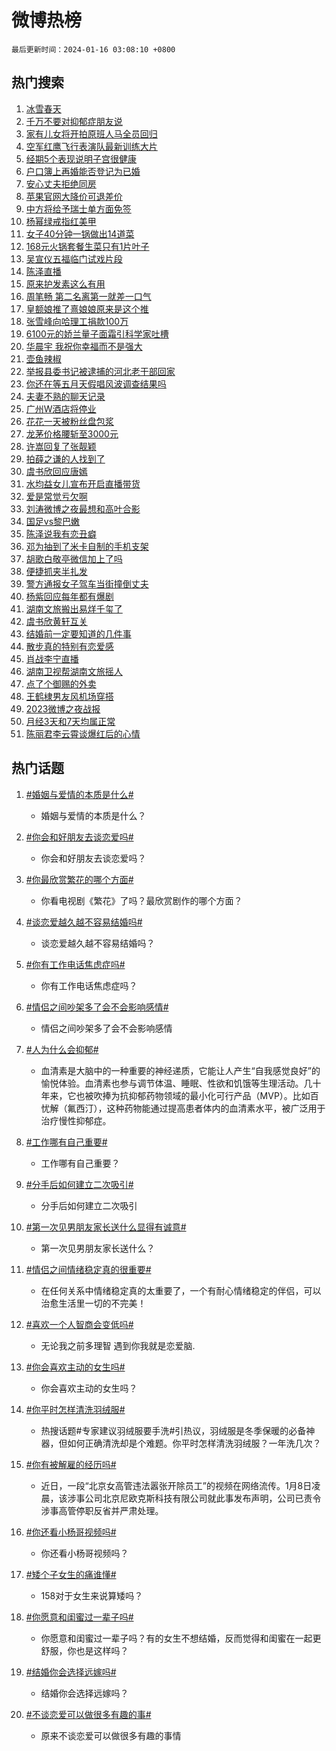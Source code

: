 # 微博热榜

`最后更新时间：2024-01-16 03:08:10 +0800`

## 热门搜索

1. [冰雪春天](https://m.weibo.cn/search?containerid=100103type%3D1%26t%3D10%26q%3D%23%E5%86%B0%E9%9B%AA%E6%98%A5%E5%A4%A9%23&stream_entry_id=51&isnewpage=1&extparam=seat%3D1%26stream_entry_id%3D51%26q%3D%2523%25E5%2586%25B0%25E9%259B%25AA%25E6%2598%25A5%25E5%25A4%25A9%2523%26filter_type%3Drealtimehot%26c_type%3D51%26cate%3D10103%26dgr%3D0%26pos%3D0%26display_time%3D1705345688%26pre_seqid%3D17053456888510411612)
1. [千万不要对抑郁症朋友说](https://m.weibo.cn/search?containerid=100103type%3D1%26t%3D10%26q%3D%E5%8D%83%E4%B8%87%E4%B8%8D%E8%A6%81%E5%AF%B9%E6%8A%91%E9%83%81%E7%97%87%E6%9C%8B%E5%8F%8B%E8%AF%B4&stream_entry_id=31&isnewpage=1&extparam=seat%3D1%26stream_entry_id%3D31%26filter_type%3Drealtimehot%26c_type%3D31%26cate%3D5001%26lcate%3D5001%26q%3D%25E5%258D%2583%25E4%25B8%2587%25E4%25B8%258D%25E8%25A6%2581%25E5%25AF%25B9%25E6%258A%2591%25E9%2583%2581%25E7%2597%2587%25E6%259C%258B%25E5%258F%258B%25E8%25AF%25B4%26dgr%3D0%26pos%3D0%26flag%3D2%26realpos%3D1%26band_rank%3D1%26display_time%3D1705345688%26pre_seqid%3D17053456888510411612)
1. [家有儿女将开拍原班人马全员回归](https://m.weibo.cn/search?containerid=100103type%3D1%26t%3D10%26q%3D%23%E5%AE%B6%E6%9C%89%E5%84%BF%E5%A5%B3%E5%B0%86%E5%BC%80%E6%8B%8D%E5%8E%9F%E7%8F%AD%E4%BA%BA%E9%A9%AC%E5%85%A8%E5%91%98%E5%9B%9E%E5%BD%92%23&stream_entry_id=31&isnewpage=1&extparam=seat%3D1%26stream_entry_id%3D31%26filter_type%3Drealtimehot%26c_type%3D31%26cate%3D5001%26lcate%3D5001%26q%3D%2523%25E5%25AE%25B6%25E6%259C%2589%25E5%2584%25BF%25E5%25A5%25B3%25E5%25B0%2586%25E5%25BC%2580%25E6%258B%258D%25E5%258E%259F%25E7%258F%25AD%25E4%25BA%25BA%25E9%25A9%25AC%25E5%2585%25A8%25E5%2591%2598%25E5%259B%259E%25E5%25BD%2592%2523%26dgr%3D0%26pos%3D1%26flag%3D2%26realpos%3D2%26band_rank%3D2%26display_time%3D1705345688%26pre_seqid%3D17053456888510411612)
1. [空军红鹰飞行表演队最新训练大片](https://m.weibo.cn/search?containerid=100103type%3D1%26t%3D10%26q%3D%23%E7%A9%BA%E5%86%9B%E7%BA%A2%E9%B9%B0%E9%A3%9E%E8%A1%8C%E8%A1%A8%E6%BC%94%E9%98%9F%E6%9C%80%E6%96%B0%E8%AE%AD%E7%BB%83%E5%A4%A7%E7%89%87%23&stream_entry_id=31&isnewpage=1&extparam=seat%3D1%26stream_entry_id%3D31%26filter_type%3Drealtimehot%26c_type%3D31%26cate%3D5001%26lcate%3D5001%26q%3D%2523%25E7%25A9%25BA%25E5%2586%259B%25E7%25BA%25A2%25E9%25B9%25B0%25E9%25A3%259E%25E8%25A1%258C%25E8%25A1%25A8%25E6%25BC%2594%25E9%2598%259F%25E6%259C%2580%25E6%2596%25B0%25E8%25AE%25AD%25E7%25BB%2583%25E5%25A4%25A7%25E7%2589%2587%2523%26dgr%3D0%26pos%3D2%26flag%3D0%26realpos%3D3%26band_rank%3D3%26display_time%3D1705345688%26pre_seqid%3D17053456888510411612)
1. [经期5个表现说明子宫很健康](https://m.weibo.cn/search?containerid=100103type%3D1%26t%3D10%26q%3D%23%E7%BB%8F%E6%9C%9F5%E4%B8%AA%E8%A1%A8%E7%8E%B0%E8%AF%B4%E6%98%8E%E5%AD%90%E5%AE%AB%E5%BE%88%E5%81%A5%E5%BA%B7%23&stream_entry_id=31&isnewpage=1&extparam=seat%3D1%26stream_entry_id%3D31%26filter_type%3Drealtimehot%26c_type%3D31%26cate%3D5001%26lcate%3D5001%26q%3D%2523%25E7%25BB%258F%25E6%259C%259F5%25E4%25B8%25AA%25E8%25A1%25A8%25E7%258E%25B0%25E8%25AF%25B4%25E6%2598%258E%25E5%25AD%2590%25E5%25AE%25AB%25E5%25BE%2588%25E5%2581%25A5%25E5%25BA%25B7%2523%26dgr%3D0%26pos%3D3%26flag%3D2%26realpos%3D4%26band_rank%3D4%26display_time%3D1705345688%26pre_seqid%3D17053456888510411612)
1. [户口簿上再婚能否登记为已婚](https://m.weibo.cn/search?containerid=100103type%3D1%26t%3D10%26q%3D%23%E6%88%B7%E5%8F%A3%E7%B0%BF%E4%B8%8A%E5%86%8D%E5%A9%9A%E8%83%BD%E5%90%A6%E7%99%BB%E8%AE%B0%E4%B8%BA%E5%B7%B2%E5%A9%9A%23&stream_entry_id=31&isnewpage=1&extparam=seat%3D1%26stream_entry_id%3D31%26filter_type%3Drealtimehot%26c_type%3D31%26cate%3D5001%26lcate%3D5001%26q%3D%2523%25E6%2588%25B7%25E5%258F%25A3%25E7%25B0%25BF%25E4%25B8%258A%25E5%2586%258D%25E5%25A9%259A%25E8%2583%25BD%25E5%2590%25A6%25E7%2599%25BB%25E8%25AE%25B0%25E4%25B8%25BA%25E5%25B7%25B2%25E5%25A9%259A%2523%26dgr%3D0%26pos%3D4%26flag%3D2%26realpos%3D5%26band_rank%3D5%26display_time%3D1705345688%26pre_seqid%3D17053456888510411612)
1. [安心丈夫拒绝同房](https://m.weibo.cn/search?containerid=100103type%3D1%26t%3D10%26q%3D%23%E5%AE%89%E5%BF%83%E4%B8%88%E5%A4%AB%E6%8B%92%E7%BB%9D%E5%90%8C%E6%88%BF%23&stream_entry_id=31&isnewpage=1&extparam=seat%3D1%26stream_entry_id%3D31%26filter_type%3Drealtimehot%26c_type%3D31%26cate%3D5001%26lcate%3D5001%26q%3D%2523%25E5%25AE%2589%25E5%25BF%2583%25E4%25B8%2588%25E5%25A4%25AB%25E6%258B%2592%25E7%25BB%259D%25E5%2590%258C%25E6%2588%25BF%2523%26dgr%3D0%26pos%3D5%26flag%3D2%26realpos%3D6%26band_rank%3D6%26display_time%3D1705345688%26pre_seqid%3D17053456888510411612)
1. [苹果官网大降价可退差价](https://m.weibo.cn/search?containerid=100103type%3D1%26t%3D10%26q%3D%23%E8%8B%B9%E6%9E%9C%E5%AE%98%E7%BD%91%E5%A4%A7%E9%99%8D%E4%BB%B7%E5%8F%AF%E9%80%80%E5%B7%AE%E4%BB%B7%23&stream_entry_id=31&isnewpage=1&extparam=seat%3D1%26stream_entry_id%3D31%26filter_type%3Drealtimehot%26c_type%3D31%26cate%3D5001%26lcate%3D5001%26q%3D%2523%25E8%258B%25B9%25E6%259E%259C%25E5%25AE%2598%25E7%25BD%2591%25E5%25A4%25A7%25E9%2599%258D%25E4%25BB%25B7%25E5%258F%25AF%25E9%2580%2580%25E5%25B7%25AE%25E4%25BB%25B7%2523%26dgr%3D0%26pos%3D6%26flag%3D2%26realpos%3D7%26band_rank%3D7%26display_time%3D1705345688%26pre_seqid%3D17053456888510411612)
1. [中方将给予瑞士单方面免签](https://m.weibo.cn/search?containerid=100103type%3D1%26t%3D10%26q%3D%23%E4%B8%AD%E6%96%B9%E5%B0%86%E7%BB%99%E4%BA%88%E7%91%9E%E5%A3%AB%E5%8D%95%E6%96%B9%E9%9D%A2%E5%85%8D%E7%AD%BE%23&stream_entry_id=31&isnewpage=1&extparam=seat%3D1%26stream_entry_id%3D31%26filter_type%3Drealtimehot%26c_type%3D31%26cate%3D5001%26lcate%3D5001%26q%3D%2523%25E4%25B8%25AD%25E6%2596%25B9%25E5%25B0%2586%25E7%25BB%2599%25E4%25BA%2588%25E7%2591%259E%25E5%25A3%25AB%25E5%258D%2595%25E6%2596%25B9%25E9%259D%25A2%25E5%2585%258D%25E7%25AD%25BE%2523%26dgr%3D0%26pos%3D7%26flag%3D0%26realpos%3D8%26band_rank%3D8%26display_time%3D1705345688%26pre_seqid%3D17053456888510411612)
1. [杨幂绿戒指红美甲](https://m.weibo.cn/search?containerid=100103type%3D1%26t%3D10%26q%3D%23%E6%9D%A8%E5%B9%82%E7%BB%BF%E6%88%92%E6%8C%87%E7%BA%A2%E7%BE%8E%E7%94%B2%23&stream_entry_id=31&isnewpage=1&extparam=seat%3D1%26stream_entry_id%3D31%26filter_type%3Drealtimehot%26c_type%3D31%26cate%3D5001%26lcate%3D5001%26q%3D%2523%25E6%259D%25A8%25E5%25B9%2582%25E7%25BB%25BF%25E6%2588%2592%25E6%258C%2587%25E7%25BA%25A2%25E7%25BE%258E%25E7%2594%25B2%2523%26dgr%3D0%26pos%3D8%26flag%3D2%26realpos%3D9%26band_rank%3D9%26display_time%3D1705345688%26pre_seqid%3D17053456888510411612)
1. [女子40分钟一锅做出14道菜](https://m.weibo.cn/search?containerid=100103type%3D1%26t%3D10%26q%3D%23%E5%A5%B3%E5%AD%9040%E5%88%86%E9%92%9F%E4%B8%80%E9%94%85%E5%81%9A%E5%87%BA14%E9%81%93%E8%8F%9C%23&stream_entry_id=31&isnewpage=1&extparam=seat%3D1%26stream_entry_id%3D31%26filter_type%3Drealtimehot%26c_type%3D31%26cate%3D5001%26lcate%3D5001%26q%3D%2523%25E5%25A5%25B3%25E5%25AD%259040%25E5%2588%2586%25E9%2592%259F%25E4%25B8%2580%25E9%2594%2585%25E5%2581%259A%25E5%2587%25BA14%25E9%2581%2593%25E8%258F%259C%2523%26dgr%3D0%26pos%3D9%26flag%3D0%26realpos%3D10%26band_rank%3D10%26display_time%3D1705345688%26pre_seqid%3D17053456888510411612)
1. [168元火锅套餐生菜只有1片叶子](https://m.weibo.cn/search?containerid=100103type%3D1%26t%3D10%26q%3D%23168%E5%85%83%E7%81%AB%E9%94%85%E5%A5%97%E9%A4%90%E7%94%9F%E8%8F%9C%E5%8F%AA%E6%9C%891%E7%89%87%E5%8F%B6%E5%AD%90%23&stream_entry_id=31&isnewpage=1&extparam=seat%3D1%26stream_entry_id%3D31%26filter_type%3Drealtimehot%26c_type%3D31%26cate%3D5001%26lcate%3D5001%26q%3D%2523168%25E5%2585%2583%25E7%2581%25AB%25E9%2594%2585%25E5%25A5%2597%25E9%25A4%2590%25E7%2594%259F%25E8%258F%259C%25E5%258F%25AA%25E6%259C%25891%25E7%2589%2587%25E5%258F%25B6%25E5%25AD%2590%2523%26dgr%3D0%26pos%3D10%26flag%3D2%26realpos%3D11%26band_rank%3D11%26display_time%3D1705345688%26pre_seqid%3D17053456888510411612)
1. [吴宣仪五福临门试戏片段](https://m.weibo.cn/search?containerid=100103type%3D1%26t%3D10%26q%3D%23%E5%90%B4%E5%AE%A3%E4%BB%AA%E4%BA%94%E7%A6%8F%E4%B8%B4%E9%97%A8%E8%AF%95%E6%88%8F%E7%89%87%E6%AE%B5%23&stream_entry_id=31&isnewpage=1&extparam=seat%3D1%26stream_entry_id%3D31%26filter_type%3Drealtimehot%26c_type%3D31%26cate%3D5001%26lcate%3D5001%26q%3D%2523%25E5%2590%25B4%25E5%25AE%25A3%25E4%25BB%25AA%25E4%25BA%2594%25E7%25A6%258F%25E4%25B8%25B4%25E9%2597%25A8%25E8%25AF%2595%25E6%2588%258F%25E7%2589%2587%25E6%25AE%25B5%2523%26dgr%3D0%26pos%3D11%26flag%3D1%26realpos%3D12%26band_rank%3D12%26display_time%3D1705345688%26pre_seqid%3D17053456888510411612)
1. [陈泽直播](https://m.weibo.cn/search?containerid=100103type%3D1%26t%3D10%26q%3D%E9%99%88%E6%B3%BD%E7%9B%B4%E6%92%AD&stream_entry_id=31&isnewpage=1&extparam=seat%3D1%26stream_entry_id%3D31%26filter_type%3Drealtimehot%26c_type%3D31%26cate%3D5001%26lcate%3D5001%26q%3D%25E9%2599%2588%25E6%25B3%25BD%25E7%259B%25B4%25E6%2592%25AD%26dgr%3D0%26pos%3D12%26flag%3D0%26realpos%3D13%26band_rank%3D13%26display_time%3D1705345688%26pre_seqid%3D17053456888510411612)
1. [原来护发素这么有用](https://m.weibo.cn/search?containerid=100103type%3D1%26t%3D10%26q%3D%E5%8E%9F%E6%9D%A5%E6%8A%A4%E5%8F%91%E7%B4%A0%E8%BF%99%E4%B9%88%E6%9C%89%E7%94%A8&stream_entry_id=31&isnewpage=1&extparam=seat%3D1%26stream_entry_id%3D31%26filter_type%3Drealtimehot%26c_type%3D31%26cate%3D5001%26lcate%3D5001%26q%3D%25E5%258E%259F%25E6%259D%25A5%25E6%258A%25A4%25E5%258F%2591%25E7%25B4%25A0%25E8%25BF%2599%25E4%25B9%2588%25E6%259C%2589%25E7%2594%25A8%26dgr%3D0%26pos%3D13%26flag%3D2%26realpos%3D14%26band_rank%3D14%26display_time%3D1705345688%26pre_seqid%3D17053456888510411612)
1. [周笔畅 第二名离第一就差一口气](https://m.weibo.cn/search?containerid=100103type%3D1%26t%3D10%26q%3D%E5%91%A8%E7%AC%94%E7%95%85+%E7%AC%AC%E4%BA%8C%E5%90%8D%E7%A6%BB%E7%AC%AC%E4%B8%80%E5%B0%B1%E5%B7%AE%E4%B8%80%E5%8F%A3%E6%B0%94&stream_entry_id=31&isnewpage=1&extparam=seat%3D1%26stream_entry_id%3D31%26filter_type%3Drealtimehot%26c_type%3D31%26cate%3D5001%26lcate%3D5001%26q%3D%25E5%2591%25A8%25E7%25AC%2594%25E7%2595%2585%2520%25E7%25AC%25AC%25E4%25BA%258C%25E5%2590%258D%25E7%25A6%25BB%25E7%25AC%25AC%25E4%25B8%2580%25E5%25B0%25B1%25E5%25B7%25AE%25E4%25B8%2580%25E5%258F%25A3%25E6%25B0%2594%26dgr%3D0%26pos%3D14%26flag%3D2%26realpos%3D15%26band_rank%3D15%26display_time%3D1705345688%26pre_seqid%3D17053456888510411612)
1. [皇额娘推了熹娘娘原来是这个推](https://m.weibo.cn/search?containerid=100103type%3D1%26t%3D10%26q%3D%E7%9A%87%E9%A2%9D%E5%A8%98%E6%8E%A8%E4%BA%86%E7%86%B9%E5%A8%98%E5%A8%98%E5%8E%9F%E6%9D%A5%E6%98%AF%E8%BF%99%E4%B8%AA%E6%8E%A8&stream_entry_id=31&isnewpage=1&extparam=seat%3D1%26stream_entry_id%3D31%26filter_type%3Drealtimehot%26c_type%3D31%26cate%3D5001%26lcate%3D5001%26q%3D%25E7%259A%2587%25E9%25A2%259D%25E5%25A8%2598%25E6%258E%25A8%25E4%25BA%2586%25E7%2586%25B9%25E5%25A8%2598%25E5%25A8%2598%25E5%258E%259F%25E6%259D%25A5%25E6%2598%25AF%25E8%25BF%2599%25E4%25B8%25AA%25E6%258E%25A8%26dgr%3D0%26pos%3D15%26flag%3D2%26realpos%3D16%26band_rank%3D16%26display_time%3D1705345688%26pre_seqid%3D17053456888510411612)
1. [张雪峰向哈理工捐款100万](https://m.weibo.cn/search?containerid=100103type%3D1%26t%3D10%26q%3D%23%E5%BC%A0%E9%9B%AA%E5%B3%B0%E5%90%91%E5%93%88%E7%90%86%E5%B7%A5%E6%8D%90%E6%AC%BE100%E4%B8%87%23&stream_entry_id=31&isnewpage=1&extparam=seat%3D1%26stream_entry_id%3D31%26filter_type%3Drealtimehot%26c_type%3D31%26cate%3D5001%26lcate%3D5001%26q%3D%2523%25E5%25BC%25A0%25E9%259B%25AA%25E5%25B3%25B0%25E5%2590%2591%25E5%2593%2588%25E7%2590%2586%25E5%25B7%25A5%25E6%258D%2590%25E6%25AC%25BE100%25E4%25B8%2587%2523%26dgr%3D0%26pos%3D16%26flag%3D32768%26realpos%3D17%26band_rank%3D17%26display_time%3D1705345688%26pre_seqid%3D17053456888510411612)
1. [6100元的娇兰量子面霜引科学家吐槽](https://m.weibo.cn/search?containerid=100103type%3D1%26t%3D10%26q%3D%236100%E5%85%83%E7%9A%84%E5%A8%87%E5%85%B0%E9%87%8F%E5%AD%90%E9%9D%A2%E9%9C%9C%E5%BC%95%E7%A7%91%E5%AD%A6%E5%AE%B6%E5%90%90%E6%A7%BD%23&stream_entry_id=31&isnewpage=1&extparam=seat%3D1%26stream_entry_id%3D31%26filter_type%3Drealtimehot%26c_type%3D31%26cate%3D5001%26lcate%3D5001%26q%3D%25236100%25E5%2585%2583%25E7%259A%2584%25E5%25A8%2587%25E5%2585%25B0%25E9%2587%258F%25E5%25AD%2590%25E9%259D%25A2%25E9%259C%259C%25E5%25BC%2595%25E7%25A7%2591%25E5%25AD%25A6%25E5%25AE%25B6%25E5%2590%2590%25E6%25A7%25BD%2523%26dgr%3D0%26pos%3D17%26flag%3D0%26realpos%3D18%26band_rank%3D18%26display_time%3D1705345688%26pre_seqid%3D17053456888510411612)
1. [华晨宇 我祝你幸福而不是强大](https://m.weibo.cn/search?containerid=100103type%3D1%26t%3D10%26q%3D%E5%8D%8E%E6%99%A8%E5%AE%87+%E6%88%91%E7%A5%9D%E4%BD%A0%E5%B9%B8%E7%A6%8F%E8%80%8C%E4%B8%8D%E6%98%AF%E5%BC%BA%E5%A4%A7&stream_entry_id=31&isnewpage=1&extparam=seat%3D1%26stream_entry_id%3D31%26filter_type%3Drealtimehot%26c_type%3D31%26cate%3D5001%26lcate%3D5001%26q%3D%25E5%258D%258E%25E6%2599%25A8%25E5%25AE%2587%2520%25E6%2588%2591%25E7%25A5%259D%25E4%25BD%25A0%25E5%25B9%25B8%25E7%25A6%258F%25E8%2580%258C%25E4%25B8%258D%25E6%2598%25AF%25E5%25BC%25BA%25E5%25A4%25A7%26dgr%3D0%26pos%3D18%26flag%3D0%26realpos%3D19%26band_rank%3D19%26display_time%3D1705345688%26pre_seqid%3D17053456888510411612)
1. [壶鱼辣椒](https://m.weibo.cn/search?containerid=100103type%3D1%26t%3D10%26q%3D%E5%A3%B6%E9%B1%BC%E8%BE%A3%E6%A4%92&stream_entry_id=31&isnewpage=1&extparam=seat%3D1%26stream_entry_id%3D31%26filter_type%3Drealtimehot%26c_type%3D31%26cate%3D5001%26lcate%3D5001%26q%3D%25E5%25A3%25B6%25E9%25B1%25BC%25E8%25BE%25A3%25E6%25A4%2592%26dgr%3D0%26pos%3D19%26flag%3D0%26realpos%3D20%26band_rank%3D20%26display_time%3D1705345688%26pre_seqid%3D17053456888510411612)
1. [举报县委书记被逮捕的河北老干部回家](https://m.weibo.cn/search?containerid=100103type%3D1%26t%3D10%26q%3D%23%E4%B8%BE%E6%8A%A5%E5%8E%BF%E5%A7%94%E4%B9%A6%E8%AE%B0%E8%A2%AB%E9%80%AE%E6%8D%95%E7%9A%84%E6%B2%B3%E5%8C%97%E8%80%81%E5%B9%B2%E9%83%A8%E5%9B%9E%E5%AE%B6%23&stream_entry_id=31&isnewpage=1&extparam=seat%3D1%26stream_entry_id%3D31%26filter_type%3Drealtimehot%26c_type%3D31%26cate%3D5001%26lcate%3D5001%26q%3D%2523%25E4%25B8%25BE%25E6%258A%25A5%25E5%258E%25BF%25E5%25A7%2594%25E4%25B9%25A6%25E8%25AE%25B0%25E8%25A2%25AB%25E9%2580%25AE%25E6%258D%2595%25E7%259A%2584%25E6%25B2%25B3%25E5%258C%2597%25E8%2580%2581%25E5%25B9%25B2%25E9%2583%25A8%25E5%259B%259E%25E5%25AE%25B6%2523%26dgr%3D0%26pos%3D20%26flag%3D2%26realpos%3D21%26band_rank%3D21%26display_time%3D1705345688%26pre_seqid%3D17053456888510411612)
1. [你还在等五月天假唱风波调查结果吗](https://m.weibo.cn/search?containerid=100103type%3D1%26t%3D10%26q%3D%23%E4%BD%A0%E8%BF%98%E5%9C%A8%E7%AD%89%E4%BA%94%E6%9C%88%E5%A4%A9%E5%81%87%E5%94%B1%E9%A3%8E%E6%B3%A2%E8%B0%83%E6%9F%A5%E7%BB%93%E6%9E%9C%E5%90%97%23&stream_entry_id=31&isnewpage=1&extparam=seat%3D1%26stream_entry_id%3D31%26filter_type%3Drealtimehot%26c_type%3D31%26cate%3D5001%26lcate%3D5001%26q%3D%2523%25E4%25BD%25A0%25E8%25BF%2598%25E5%259C%25A8%25E7%25AD%2589%25E4%25BA%2594%25E6%259C%2588%25E5%25A4%25A9%25E5%2581%2587%25E5%2594%25B1%25E9%25A3%258E%25E6%25B3%25A2%25E8%25B0%2583%25E6%259F%25A5%25E7%25BB%2593%25E6%259E%259C%25E5%2590%2597%2523%26dgr%3D0%26pos%3D21%26flag%3D0%26realpos%3D22%26band_rank%3D22%26display_time%3D1705345688%26pre_seqid%3D17053456888510411612)
1. [夫妻不熟的聊天记录](https://m.weibo.cn/search?containerid=100103type%3D1%26t%3D10%26q%3D%E5%A4%AB%E5%A6%BB%E4%B8%8D%E7%86%9F%E7%9A%84%E8%81%8A%E5%A4%A9%E8%AE%B0%E5%BD%95&stream_entry_id=31&isnewpage=1&extparam=seat%3D1%26stream_entry_id%3D31%26filter_type%3Drealtimehot%26c_type%3D31%26cate%3D5001%26lcate%3D5001%26q%3D%25E5%25A4%25AB%25E5%25A6%25BB%25E4%25B8%258D%25E7%2586%259F%25E7%259A%2584%25E8%2581%258A%25E5%25A4%25A9%25E8%25AE%25B0%25E5%25BD%2595%26dgr%3D0%26pos%3D22%26flag%3D0%26realpos%3D23%26band_rank%3D23%26display_time%3D1705345688%26pre_seqid%3D17053456888510411612)
1. [广州W酒店将停业](https://m.weibo.cn/search?containerid=100103type%3D1%26t%3D10%26q%3D%23%E5%B9%BF%E5%B7%9EW%E9%85%92%E5%BA%97%E5%B0%86%E5%81%9C%E4%B8%9A%23&stream_entry_id=31&isnewpage=1&extparam=seat%3D1%26stream_entry_id%3D31%26filter_type%3Drealtimehot%26c_type%3D31%26cate%3D5001%26lcate%3D5001%26q%3D%2523%25E5%25B9%25BF%25E5%25B7%259EW%25E9%2585%2592%25E5%25BA%2597%25E5%25B0%2586%25E5%2581%259C%25E4%25B8%259A%2523%26dgr%3D0%26pos%3D23%26flag%3D0%26realpos%3D24%26band_rank%3D24%26display_time%3D1705345688%26pre_seqid%3D17053456888510411612)
1. [花花一天被粉丝盘包浆](https://m.weibo.cn/search?containerid=100103type%3D1%26t%3D10%26q%3D%23%E8%8A%B1%E8%8A%B1%E4%B8%80%E5%A4%A9%E8%A2%AB%E7%B2%89%E4%B8%9D%E7%9B%98%E5%8C%85%E6%B5%86%23&stream_entry_id=31&isnewpage=1&extparam=seat%3D1%26stream_entry_id%3D31%26filter_type%3Drealtimehot%26c_type%3D31%26cate%3D5001%26lcate%3D5001%26q%3D%2523%25E8%258A%25B1%25E8%258A%25B1%25E4%25B8%2580%25E5%25A4%25A9%25E8%25A2%25AB%25E7%25B2%2589%25E4%25B8%259D%25E7%259B%2598%25E5%258C%2585%25E6%25B5%2586%2523%26dgr%3D0%26pos%3D24%26flag%3D32768%26realpos%3D25%26band_rank%3D25%26display_time%3D1705345688%26pre_seqid%3D17053456888510411612)
1. [龙茅价格腰斩至3000元](https://m.weibo.cn/search?containerid=100103type%3D1%26t%3D10%26q%3D%23%E9%BE%99%E8%8C%85%E4%BB%B7%E6%A0%BC%E8%85%B0%E6%96%A9%E8%87%B33000%E5%85%83%23&stream_entry_id=31&isnewpage=1&extparam=seat%3D1%26stream_entry_id%3D31%26filter_type%3Drealtimehot%26c_type%3D31%26cate%3D5001%26lcate%3D5001%26q%3D%2523%25E9%25BE%2599%25E8%258C%2585%25E4%25BB%25B7%25E6%25A0%25BC%25E8%2585%25B0%25E6%2596%25A9%25E8%2587%25B33000%25E5%2585%2583%2523%26dgr%3D0%26pos%3D25%26flag%3D0%26realpos%3D26%26band_rank%3D26%26display_time%3D1705345688%26pre_seqid%3D17053456888510411612)
1. [许嵩回复了张靓颖](https://m.weibo.cn/search?containerid=100103type%3D1%26t%3D10%26q%3D%23%E8%AE%B8%E5%B5%A9%E5%9B%9E%E5%A4%8D%E4%BA%86%E5%BC%A0%E9%9D%93%E9%A2%96%23&stream_entry_id=31&isnewpage=1&extparam=seat%3D1%26stream_entry_id%3D31%26filter_type%3Drealtimehot%26c_type%3D31%26cate%3D5001%26lcate%3D5001%26q%3D%2523%25E8%25AE%25B8%25E5%25B5%25A9%25E5%259B%259E%25E5%25A4%258D%25E4%25BA%2586%25E5%25BC%25A0%25E9%259D%2593%25E9%25A2%2596%2523%26dgr%3D0%26pos%3D26%26flag%3D0%26realpos%3D27%26band_rank%3D27%26display_time%3D1705345688%26pre_seqid%3D17053456888510411612)
1. [拍薛之谦的人找到了](https://m.weibo.cn/search?containerid=100103type%3D1%26t%3D10%26q%3D%23%E6%8B%8D%E8%96%9B%E4%B9%8B%E8%B0%A6%E7%9A%84%E4%BA%BA%E6%89%BE%E5%88%B0%E4%BA%86%23&stream_entry_id=31&isnewpage=1&extparam=seat%3D1%26stream_entry_id%3D31%26filter_type%3Drealtimehot%26c_type%3D31%26cate%3D5001%26lcate%3D5001%26q%3D%2523%25E6%258B%258D%25E8%2596%259B%25E4%25B9%258B%25E8%25B0%25A6%25E7%259A%2584%25E4%25BA%25BA%25E6%2589%25BE%25E5%2588%25B0%25E4%25BA%2586%2523%26dgr%3D0%26pos%3D27%26flag%3D0%26realpos%3D28%26band_rank%3D28%26display_time%3D1705345688%26pre_seqid%3D17053456888510411612)
1. [虞书欣回应唐嫣](https://m.weibo.cn/search?containerid=100103type%3D1%26t%3D10%26q%3D%23%E8%99%9E%E4%B9%A6%E6%AC%A3%E5%9B%9E%E5%BA%94%E5%94%90%E5%AB%A3%23&stream_entry_id=31&isnewpage=1&extparam=seat%3D1%26stream_entry_id%3D31%26filter_type%3Drealtimehot%26c_type%3D31%26cate%3D5001%26lcate%3D5001%26q%3D%2523%25E8%2599%259E%25E4%25B9%25A6%25E6%25AC%25A3%25E5%259B%259E%25E5%25BA%2594%25E5%2594%2590%25E5%25AB%25A3%2523%26dgr%3D0%26pos%3D28%26flag%3D0%26realpos%3D29%26band_rank%3D29%26display_time%3D1705345688%26pre_seqid%3D17053456888510411612)
1. [水均益女儿宣布开启直播带货](https://m.weibo.cn/search?containerid=100103type%3D1%26t%3D10%26q%3D%23%E6%B0%B4%E5%9D%87%E7%9B%8A%E5%A5%B3%E5%84%BF%E5%AE%A3%E5%B8%83%E5%BC%80%E5%90%AF%E7%9B%B4%E6%92%AD%E5%B8%A6%E8%B4%A7%23&stream_entry_id=31&isnewpage=1&extparam=seat%3D1%26stream_entry_id%3D31%26filter_type%3Drealtimehot%26c_type%3D31%26cate%3D5001%26lcate%3D5001%26q%3D%2523%25E6%25B0%25B4%25E5%259D%2587%25E7%259B%258A%25E5%25A5%25B3%25E5%2584%25BF%25E5%25AE%25A3%25E5%25B8%2583%25E5%25BC%2580%25E5%2590%25AF%25E7%259B%25B4%25E6%2592%25AD%25E5%25B8%25A6%25E8%25B4%25A7%2523%26dgr%3D0%26pos%3D29%26flag%3D0%26realpos%3D30%26band_rank%3D30%26display_time%3D1705345688%26pre_seqid%3D17053456888510411612)
1. [爱是常觉亏欠啊](https://m.weibo.cn/search?containerid=100103type%3D1%26t%3D10%26q%3D%E7%88%B1%E6%98%AF%E5%B8%B8%E8%A7%89%E4%BA%8F%E6%AC%A0%E5%95%8A&stream_entry_id=31&isnewpage=1&extparam=seat%3D1%26stream_entry_id%3D31%26filter_type%3Drealtimehot%26c_type%3D31%26cate%3D5001%26lcate%3D5001%26q%3D%25E7%2588%25B1%25E6%2598%25AF%25E5%25B8%25B8%25E8%25A7%2589%25E4%25BA%258F%25E6%25AC%25A0%25E5%2595%258A%26dgr%3D0%26pos%3D30%26flag%3D0%26realpos%3D31%26band_rank%3D31%26display_time%3D1705345688%26pre_seqid%3D17053456888510411612)
1. [刘涛微博之夜最想和高叶合影](https://m.weibo.cn/search?containerid=100103type%3D1%26t%3D10%26q%3D%23%E5%88%98%E6%B6%9B%E5%BE%AE%E5%8D%9A%E4%B9%8B%E5%A4%9C%E6%9C%80%E6%83%B3%E5%92%8C%E9%AB%98%E5%8F%B6%E5%90%88%E5%BD%B1%23&stream_entry_id=31&isnewpage=1&extparam=seat%3D1%26stream_entry_id%3D31%26filter_type%3Drealtimehot%26c_type%3D31%26cate%3D5001%26lcate%3D5001%26q%3D%2523%25E5%2588%2598%25E6%25B6%259B%25E5%25BE%25AE%25E5%258D%259A%25E4%25B9%258B%25E5%25A4%259C%25E6%259C%2580%25E6%2583%25B3%25E5%2592%258C%25E9%25AB%2598%25E5%258F%25B6%25E5%2590%2588%25E5%25BD%25B1%2523%26dgr%3D0%26pos%3D31%26flag%3D1%26realpos%3D32%26band_rank%3D32%26display_time%3D1705345688%26pre_seqid%3D17053456888510411612)
1. [国足vs黎巴嫩](https://m.weibo.cn/search?containerid=100103type%3D1%26t%3D10%26q%3D%23%E5%9B%BD%E8%B6%B3vs%E9%BB%8E%E5%B7%B4%E5%AB%A9%23&stream_entry_id=31&isnewpage=1&extparam=seat%3D1%26stream_entry_id%3D31%26filter_type%3Drealtimehot%26c_type%3D31%26cate%3D5001%26lcate%3D5001%26q%3D%2523%25E5%259B%25BD%25E8%25B6%25B3vs%25E9%25BB%258E%25E5%25B7%25B4%25E5%25AB%25A9%2523%26dgr%3D0%26pos%3D32%26flag%3D0%26realpos%3D33%26band_rank%3D33%26display_time%3D1705345688%26pre_seqid%3D17053456888510411612)
1. [陈泽说我有恋丑癖](https://m.weibo.cn/search?containerid=100103type%3D1%26t%3D10%26q%3D%E9%99%88%E6%B3%BD%E8%AF%B4%E6%88%91%E6%9C%89%E6%81%8B%E4%B8%91%E7%99%96&stream_entry_id=31&isnewpage=1&extparam=seat%3D1%26stream_entry_id%3D31%26filter_type%3Drealtimehot%26c_type%3D31%26cate%3D5001%26lcate%3D5001%26q%3D%25E9%2599%2588%25E6%25B3%25BD%25E8%25AF%25B4%25E6%2588%2591%25E6%259C%2589%25E6%2581%258B%25E4%25B8%2591%25E7%2599%2596%26dgr%3D0%26pos%3D33%26flag%3D0%26realpos%3D34%26band_rank%3D34%26display_time%3D1705345688%26pre_seqid%3D17053456888510411612)
1. [邓为抽到了米卡自制的手机支架](https://m.weibo.cn/search?containerid=100103type%3D1%26t%3D10%26q%3D%23%E9%82%93%E4%B8%BA%E6%8A%BD%E5%88%B0%E4%BA%86%E7%B1%B3%E5%8D%A1%E8%87%AA%E5%88%B6%E7%9A%84%E6%89%8B%E6%9C%BA%E6%94%AF%E6%9E%B6%23&stream_entry_id=31&isnewpage=1&extparam=seat%3D1%26stream_entry_id%3D31%26filter_type%3Drealtimehot%26c_type%3D31%26cate%3D5001%26lcate%3D5001%26q%3D%2523%25E9%2582%2593%25E4%25B8%25BA%25E6%258A%25BD%25E5%2588%25B0%25E4%25BA%2586%25E7%25B1%25B3%25E5%258D%25A1%25E8%2587%25AA%25E5%2588%25B6%25E7%259A%2584%25E6%2589%258B%25E6%259C%25BA%25E6%2594%25AF%25E6%259E%25B6%2523%26dgr%3D0%26pos%3D34%26flag%3D0%26realpos%3D35%26band_rank%3D35%26display_time%3D1705345688%26pre_seqid%3D17053456888510411612)
1. [胡歌白敬亭微信加上了吗](https://m.weibo.cn/search?containerid=100103type%3D1%26t%3D10%26q%3D%23%E8%83%A1%E6%AD%8C%E7%99%BD%E6%95%AC%E4%BA%AD%E5%BE%AE%E4%BF%A1%E5%8A%A0%E4%B8%8A%E4%BA%86%E5%90%97%23&stream_entry_id=31&isnewpage=1&extparam=seat%3D1%26stream_entry_id%3D31%26filter_type%3Drealtimehot%26c_type%3D31%26cate%3D5001%26lcate%3D5001%26q%3D%2523%25E8%2583%25A1%25E6%25AD%258C%25E7%2599%25BD%25E6%2595%25AC%25E4%25BA%25AD%25E5%25BE%25AE%25E4%25BF%25A1%25E5%258A%25A0%25E4%25B8%258A%25E4%25BA%2586%25E5%2590%2597%2523%26dgr%3D0%26pos%3D35%26flag%3D0%26realpos%3D36%26band_rank%3D36%26display_time%3D1705345688%26pre_seqid%3D17053456888510411612)
1. [便捷抓夹半扎发](https://m.weibo.cn/search?containerid=100103type%3D1%26t%3D10%26q%3D%E4%BE%BF%E6%8D%B7%E6%8A%93%E5%A4%B9%E5%8D%8A%E6%89%8E%E5%8F%91&stream_entry_id=31&isnewpage=1&extparam=seat%3D1%26stream_entry_id%3D31%26filter_type%3Drealtimehot%26c_type%3D31%26cate%3D5001%26lcate%3D5001%26q%3D%25E4%25BE%25BF%25E6%258D%25B7%25E6%258A%2593%25E5%25A4%25B9%25E5%258D%258A%25E6%2589%258E%25E5%258F%2591%26dgr%3D0%26pos%3D36%26flag%3D1%26realpos%3D37%26band_rank%3D37%26display_time%3D1705345688%26pre_seqid%3D17053456888510411612)
1. [警方通报女子驾车当街撞倒丈夫](https://m.weibo.cn/search?containerid=100103type%3D1%26t%3D10%26q%3D%23%E8%AD%A6%E6%96%B9%E9%80%9A%E6%8A%A5%E5%A5%B3%E5%AD%90%E9%A9%BE%E8%BD%A6%E5%BD%93%E8%A1%97%E6%92%9E%E5%80%92%E4%B8%88%E5%A4%AB%23&stream_entry_id=31&isnewpage=1&extparam=seat%3D1%26stream_entry_id%3D31%26filter_type%3Drealtimehot%26c_type%3D31%26cate%3D5001%26lcate%3D5001%26q%3D%2523%25E8%25AD%25A6%25E6%2596%25B9%25E9%2580%259A%25E6%258A%25A5%25E5%25A5%25B3%25E5%25AD%2590%25E9%25A9%25BE%25E8%25BD%25A6%25E5%25BD%2593%25E8%25A1%2597%25E6%2592%259E%25E5%2580%2592%25E4%25B8%2588%25E5%25A4%25AB%2523%26dgr%3D0%26pos%3D37%26flag%3D0%26realpos%3D38%26band_rank%3D38%26display_time%3D1705345688%26pre_seqid%3D17053456888510411612)
1. [杨紫回应每年都有爆剧](https://m.weibo.cn/search?containerid=100103type%3D1%26t%3D10%26q%3D%23%E6%9D%A8%E7%B4%AB%E5%9B%9E%E5%BA%94%E6%AF%8F%E5%B9%B4%E9%83%BD%E6%9C%89%E7%88%86%E5%89%A7%23&stream_entry_id=31&isnewpage=1&extparam=seat%3D1%26stream_entry_id%3D31%26filter_type%3Drealtimehot%26c_type%3D31%26cate%3D5001%26lcate%3D5001%26q%3D%2523%25E6%259D%25A8%25E7%25B4%25AB%25E5%259B%259E%25E5%25BA%2594%25E6%25AF%258F%25E5%25B9%25B4%25E9%2583%25BD%25E6%259C%2589%25E7%2588%2586%25E5%2589%25A7%2523%26dgr%3D0%26pos%3D38%26flag%3D0%26realpos%3D39%26band_rank%3D39%26display_time%3D1705345688%26pre_seqid%3D17053456888510411612)
1. [湖南文旅搬出易烊千玺了](https://m.weibo.cn/search?containerid=100103type%3D1%26t%3D10%26q%3D%23%E6%B9%96%E5%8D%97%E6%96%87%E6%97%85%E6%90%AC%E5%87%BA%E6%98%93%E7%83%8A%E5%8D%83%E7%8E%BA%E4%BA%86%23&stream_entry_id=31&isnewpage=1&extparam=seat%3D1%26stream_entry_id%3D31%26filter_type%3Drealtimehot%26c_type%3D31%26cate%3D5001%26lcate%3D5001%26q%3D%2523%25E6%25B9%2596%25E5%258D%2597%25E6%2596%2587%25E6%2597%2585%25E6%2590%25AC%25E5%2587%25BA%25E6%2598%2593%25E7%2583%258A%25E5%258D%2583%25E7%258E%25BA%25E4%25BA%2586%2523%26dgr%3D0%26pos%3D39%26flag%3D0%26realpos%3D40%26band_rank%3D40%26display_time%3D1705345688%26pre_seqid%3D17053456888510411612)
1. [虞书欣黄轩互关](https://m.weibo.cn/search?containerid=100103type%3D1%26t%3D10%26q%3D%23%E8%99%9E%E4%B9%A6%E6%AC%A3%E9%BB%84%E8%BD%A9%E4%BA%92%E5%85%B3%23&stream_entry_id=31&isnewpage=1&extparam=seat%3D1%26stream_entry_id%3D31%26filter_type%3Drealtimehot%26c_type%3D31%26cate%3D5001%26lcate%3D5001%26q%3D%2523%25E8%2599%259E%25E4%25B9%25A6%25E6%25AC%25A3%25E9%25BB%2584%25E8%25BD%25A9%25E4%25BA%2592%25E5%2585%25B3%2523%26dgr%3D0%26pos%3D40%26flag%3D0%26realpos%3D41%26band_rank%3D41%26display_time%3D1705345688%26pre_seqid%3D17053456888510411612)
1. [结婚前一定要知道的几件事](https://m.weibo.cn/search?containerid=100103type%3D1%26t%3D10%26q%3D%E7%BB%93%E5%A9%9A%E5%89%8D%E4%B8%80%E5%AE%9A%E8%A6%81%E7%9F%A5%E9%81%93%E7%9A%84%E5%87%A0%E4%BB%B6%E4%BA%8B&stream_entry_id=31&isnewpage=1&extparam=seat%3D1%26stream_entry_id%3D31%26filter_type%3Drealtimehot%26c_type%3D31%26cate%3D5001%26lcate%3D5001%26q%3D%25E7%25BB%2593%25E5%25A9%259A%25E5%2589%258D%25E4%25B8%2580%25E5%25AE%259A%25E8%25A6%2581%25E7%259F%25A5%25E9%2581%2593%25E7%259A%2584%25E5%2587%25A0%25E4%25BB%25B6%25E4%25BA%258B%26dgr%3D0%26pos%3D41%26flag%3D0%26realpos%3D42%26band_rank%3D42%26display_time%3D1705345688%26pre_seqid%3D17053456888510411612)
1. [散步真的特别有恋爱感](https://m.weibo.cn/search?containerid=100103type%3D1%26t%3D10%26q%3D%E6%95%A3%E6%AD%A5%E7%9C%9F%E7%9A%84%E7%89%B9%E5%88%AB%E6%9C%89%E6%81%8B%E7%88%B1%E6%84%9F&stream_entry_id=31&isnewpage=1&extparam=seat%3D1%26stream_entry_id%3D31%26filter_type%3Drealtimehot%26c_type%3D31%26cate%3D5001%26lcate%3D5001%26q%3D%25E6%2595%25A3%25E6%25AD%25A5%25E7%259C%259F%25E7%259A%2584%25E7%2589%25B9%25E5%2588%25AB%25E6%259C%2589%25E6%2581%258B%25E7%2588%25B1%25E6%2584%259F%26dgr%3D0%26pos%3D42%26flag%3D0%26realpos%3D43%26band_rank%3D43%26display_time%3D1705345688%26pre_seqid%3D17053456888510411612)
1. [肖战李宁直播](https://m.weibo.cn/search?containerid=100103type%3D1%26t%3D10%26q%3D%E8%82%96%E6%88%98%E6%9D%8E%E5%AE%81%E7%9B%B4%E6%92%AD&stream_entry_id=31&isnewpage=1&extparam=seat%3D1%26stream_entry_id%3D31%26filter_type%3Drealtimehot%26c_type%3D31%26cate%3D5001%26lcate%3D5001%26q%3D%25E8%2582%2596%25E6%2588%2598%25E6%259D%258E%25E5%25AE%2581%25E7%259B%25B4%25E6%2592%25AD%26dgr%3D0%26pos%3D43%26flag%3D0%26realpos%3D44%26band_rank%3D44%26display_time%3D1705345688%26pre_seqid%3D17053456888510411612)
1. [湖南卫视帮湖南文旅摇人](https://m.weibo.cn/search?containerid=100103type%3D1%26t%3D10%26q%3D%23%E6%B9%96%E5%8D%97%E5%8D%AB%E8%A7%86%E5%B8%AE%E6%B9%96%E5%8D%97%E6%96%87%E6%97%85%E6%91%87%E4%BA%BA%23&stream_entry_id=31&isnewpage=1&extparam=seat%3D1%26stream_entry_id%3D31%26filter_type%3Drealtimehot%26c_type%3D31%26cate%3D5001%26lcate%3D5001%26q%3D%2523%25E6%25B9%2596%25E5%258D%2597%25E5%258D%25AB%25E8%25A7%2586%25E5%25B8%25AE%25E6%25B9%2596%25E5%258D%2597%25E6%2596%2587%25E6%2597%2585%25E6%2591%2587%25E4%25BA%25BA%2523%26dgr%3D0%26pos%3D44%26flag%3D0%26realpos%3D45%26band_rank%3D45%26display_time%3D1705345688%26pre_seqid%3D17053456888510411612)
1. [点了个御赐的外卖](https://m.weibo.cn/search?containerid=100103type%3D1%26t%3D10%26q%3D%E7%82%B9%E4%BA%86%E4%B8%AA%E5%BE%A1%E8%B5%90%E7%9A%84%E5%A4%96%E5%8D%96&stream_entry_id=31&isnewpage=1&extparam=seat%3D1%26stream_entry_id%3D31%26filter_type%3Drealtimehot%26c_type%3D31%26cate%3D5001%26lcate%3D5001%26q%3D%25E7%2582%25B9%25E4%25BA%2586%25E4%25B8%25AA%25E5%25BE%25A1%25E8%25B5%2590%25E7%259A%2584%25E5%25A4%2596%25E5%258D%2596%26dgr%3D0%26pos%3D45%26flag%3D0%26realpos%3D46%26band_rank%3D46%26display_time%3D1705345688%26pre_seqid%3D17053456888510411612)
1. [王鹤棣男友风机场穿搭](https://m.weibo.cn/search?containerid=100103type%3D1%26t%3D10%26q%3D%E7%8E%8B%E9%B9%A4%E6%A3%A3%E7%94%B7%E5%8F%8B%E9%A3%8E%E6%9C%BA%E5%9C%BA%E7%A9%BF%E6%90%AD&stream_entry_id=31&isnewpage=1&extparam=seat%3D1%26stream_entry_id%3D31%26filter_type%3Drealtimehot%26c_type%3D31%26cate%3D5001%26lcate%3D5001%26q%3D%25E7%258E%258B%25E9%25B9%25A4%25E6%25A3%25A3%25E7%2594%25B7%25E5%258F%258B%25E9%25A3%258E%25E6%259C%25BA%25E5%259C%25BA%25E7%25A9%25BF%25E6%2590%25AD%26dgr%3D0%26pos%3D46%26flag%3D0%26realpos%3D47%26band_rank%3D47%26display_time%3D1705345688%26pre_seqid%3D17053456888510411612)
1. [2023微博之夜战报](https://m.weibo.cn/search?containerid=100103type%3D1%26t%3D10%26q%3D%232023%E5%BE%AE%E5%8D%9A%E4%B9%8B%E5%A4%9C%E6%88%98%E6%8A%A5%23&stream_entry_id=31&isnewpage=1&extparam=seat%3D1%26stream_entry_id%3D31%26filter_type%3Drealtimehot%26c_type%3D31%26cate%3D5001%26lcate%3D5001%26q%3D%25232023%25E5%25BE%25AE%25E5%258D%259A%25E4%25B9%258B%25E5%25A4%259C%25E6%2588%2598%25E6%258A%25A5%2523%26dgr%3D0%26pos%3D47%26flag%3D0%26realpos%3D48%26band_rank%3D48%26display_time%3D1705345688%26pre_seqid%3D17053456888510411612)
1. [月经3天和7天均属正常](https://m.weibo.cn/search?containerid=100103type%3D1%26t%3D10%26q%3D%23%E6%9C%88%E7%BB%8F3%E5%A4%A9%E5%92%8C7%E5%A4%A9%E5%9D%87%E5%B1%9E%E6%AD%A3%E5%B8%B8%23&stream_entry_id=31&isnewpage=1&extparam=seat%3D1%26stream_entry_id%3D31%26filter_type%3Drealtimehot%26c_type%3D31%26cate%3D5001%26lcate%3D5001%26q%3D%2523%25E6%259C%2588%25E7%25BB%258F3%25E5%25A4%25A9%25E5%2592%258C7%25E5%25A4%25A9%25E5%259D%2587%25E5%25B1%259E%25E6%25AD%25A3%25E5%25B8%25B8%2523%26dgr%3D0%26pos%3D48%26flag%3D0%26realpos%3D49%26band_rank%3D49%26display_time%3D1705345688%26pre_seqid%3D17053456888510411612)
1. [陈丽君李云霄谈爆红后的心情](https://m.weibo.cn/search?containerid=100103type%3D1%26t%3D10%26q%3D%23%E9%99%88%E4%B8%BD%E5%90%9B%E6%9D%8E%E4%BA%91%E9%9C%84%E8%B0%88%E7%88%86%E7%BA%A2%E5%90%8E%E7%9A%84%E5%BF%83%E6%83%85%23&stream_entry_id=31&isnewpage=1&extparam=seat%3D1%26stream_entry_id%3D31%26filter_type%3Drealtimehot%26c_type%3D31%26cate%3D5001%26lcate%3D5001%26q%3D%2523%25E9%2599%2588%25E4%25B8%25BD%25E5%2590%259B%25E6%259D%258E%25E4%25BA%2591%25E9%259C%2584%25E8%25B0%2588%25E7%2588%2586%25E7%25BA%25A2%25E5%2590%258E%25E7%259A%2584%25E5%25BF%2583%25E6%2583%2585%2523%26dgr%3D0%26pos%3D49%26flag%3D1%26realpos%3D50%26band_rank%3D50%26display_time%3D1705345688%26pre_seqid%3D17053456888510411612)

## 热门话题

1. [#婚姻与爱情的本质是什么#](https://m.weibo.cn/search?containerid=231522type%3D1%26t%3D10%26q%3D%23%E5%A9%9A%E5%A7%BB%E4%B8%8E%E7%88%B1%E6%83%85%E7%9A%84%E6%9C%AC%E8%B4%A8%E6%98%AF%E4%BB%80%E4%B9%88%23&stream_entry_id=128&isnewpage=1&extparam=seat%3D1%26cate%3D5004%26dgr%3D0%26pos%3D1-0-0%26c_type%3D128%26unitid%3D1704881162756%26lcate%3D5004%26display_time%3D1705345690%26pre_seqid%3D17053456901780735309)
    - 婚姻与爱情的本质是什么？

1. [#你会和好朋友去谈恋爱吗#](https://m.weibo.cn/search?containerid=231522type%3D1%26t%3D10%26q%3D%23%E4%BD%A0%E4%BC%9A%E5%92%8C%E5%A5%BD%E6%9C%8B%E5%8F%8B%E5%8E%BB%E8%B0%88%E6%81%8B%E7%88%B1%E5%90%97%23&stream_entry_id=128&isnewpage=1&extparam=seat%3D1%26cate%3D5004%26dgr%3D0%26pos%3D1-0-1%26c_type%3D128%26unitid%3D1704849959446%26lcate%3D5004%26display_time%3D1705345690%26pre_seqid%3D17053456901780735309)
    - 你会和好朋友去谈恋爱吗？

1. [#你最欣赏繁花的哪个方面#](https://m.weibo.cn/search?containerid=231522type%3D1%26t%3D10%26q%3D%23%E4%BD%A0%E6%9C%80%E6%AC%A3%E8%B5%8F%E7%B9%81%E8%8A%B1%E7%9A%84%E5%93%AA%E4%B8%AA%E6%96%B9%E9%9D%A2%23&stream_entry_id=128&isnewpage=1&extparam=seat%3D1%26cate%3D5004%26dgr%3D0%26pos%3D1-0-2%26c_type%3D128%26unitid%3D1704872158127%26lcate%3D5004%26display_time%3D1705345690%26pre_seqid%3D17053456901780735309)
    - 你看电视剧《繁花》了吗？最欣赏剧作的哪个方面？

1. [#谈恋爱越久越不容易结婚吗#](https://m.weibo.cn/search?containerid=231522type%3D1%26t%3D10%26q%3D%23%E8%B0%88%E6%81%8B%E7%88%B1%E8%B6%8A%E4%B9%85%E8%B6%8A%E4%B8%8D%E5%AE%B9%E6%98%93%E7%BB%93%E5%A9%9A%E5%90%97%23&stream_entry_id=128&isnewpage=1&extparam=seat%3D1%26cate%3D5004%26dgr%3D0%26pos%3D1-0-3%26c_type%3D128%26unitid%3D1704871559387%26lcate%3D5004%26display_time%3D1705345690%26pre_seqid%3D17053456901780735309)
    - 谈恋爱越久越不容易结婚吗？

1. [#你有工作电话焦虑症吗#](https://m.weibo.cn/search?containerid=231522type%3D1%26t%3D10%26q%3D%23%E4%BD%A0%E6%9C%89%E5%B7%A5%E4%BD%9C%E7%94%B5%E8%AF%9D%E7%84%A6%E8%99%91%E7%97%87%E5%90%97%23&stream_entry_id=128&isnewpage=1&extparam=seat%3D1%26cate%3D5004%26dgr%3D0%26pos%3D1-0-4%26c_type%3D128%26unitid%3D1704877884678%26lcate%3D5004%26display_time%3D1705345690%26pre_seqid%3D17053456901780735309)
    - 你有工作电话焦虑症吗？

1. [#情侣之间吵架多了会不会影响感情#](https://m.weibo.cn/search?containerid=231522type%3D1%26t%3D10%26q%3D%23%E6%83%85%E4%BE%A3%E4%B9%8B%E9%97%B4%E5%90%B5%E6%9E%B6%E5%A4%9A%E4%BA%86%E4%BC%9A%E4%B8%8D%E4%BC%9A%E5%BD%B1%E5%93%8D%E6%84%9F%E6%83%85%23&stream_entry_id=128&isnewpage=1&extparam=seat%3D1%26cate%3D5004%26dgr%3D0%26pos%3D1-0-5%26c_type%3D128%26unitid%3D1704792093809%26lcate%3D5004%26display_time%3D1705345690%26pre_seqid%3D17053456901780735309)
    - 情侣之间吵架多了会不会影响感情

1. [#人为什么会抑郁#](https://m.weibo.cn/search?containerid=231522type%3D1%26t%3D10%26q%3D%23%E4%BA%BA%E4%B8%BA%E4%BB%80%E4%B9%88%E4%BC%9A%E6%8A%91%E9%83%81%23&stream_entry_id=128&isnewpage=1&extparam=seat%3D1%26cate%3D5004%26dgr%3D0%26pos%3D1-0-6%26c_type%3D128%26unitid%3D1704881163792%26lcate%3D5004%26display_time%3D1705345690%26pre_seqid%3D17053456901780735309)
    - 血清素是大脑中的一种重要的神经递质，它能让人产生“自我感觉良好”的愉悦体验。血清素也参与调节体温、睡眠、性欲和饥饿等生理活动。几十年来，它也被吹捧为抗抑郁药物领域的最小化可行产品（MVP）。比如百忧解（氟西汀），这种药物能通过提高患者体内的血清素水平，被广泛用于治疗慢性抑郁症。

1. [#工作哪有自己重要#](https://m.weibo.cn/search?containerid=231522type%3D1%26t%3D10%26q%3D%23%E5%B7%A5%E4%BD%9C%E5%93%AA%E6%9C%89%E8%87%AA%E5%B7%B1%E9%87%8D%E8%A6%81%23&stream_entry_id=128&isnewpage=1&extparam=seat%3D1%26cate%3D5004%26dgr%3D0%26pos%3D1-0-7%26c_type%3D128%26unitid%3D1704949537973%26lcate%3D5004%26display_time%3D1705345690%26pre_seqid%3D17053456901780735309)
    - 工作哪有自己重要？

1. [#分手后如何建立二次吸引#](https://m.weibo.cn/search?containerid=231522type%3D1%26t%3D10%26q%3D%23%E5%88%86%E6%89%8B%E5%90%8E%E5%A6%82%E4%BD%95%E5%BB%BA%E7%AB%8B%E4%BA%8C%E6%AC%A1%E5%90%B8%E5%BC%95%23&stream_entry_id=128&isnewpage=1&extparam=seat%3D1%26cate%3D5004%26dgr%3D0%26pos%3D1-0-8%26c_type%3D128%26unitid%3D1704870666886%26lcate%3D5004%26display_time%3D1705345690%26pre_seqid%3D17053456901780735309)
    - 分手后如何建立二次吸引

1. [#第一次见男朋友家长送什么显得有诚意#](https://m.weibo.cn/search?containerid=231522type%3D1%26t%3D10%26q%3D%23%E7%AC%AC%E4%B8%80%E6%AC%A1%E8%A7%81%E7%94%B7%E6%9C%8B%E5%8F%8B%E5%AE%B6%E9%95%BF%E9%80%81%E4%BB%80%E4%B9%88%E6%98%BE%E5%BE%97%E6%9C%89%E8%AF%9A%E6%84%8F%23&stream_entry_id=128&isnewpage=1&extparam=seat%3D1%26cate%3D5004%26dgr%3D0%26pos%3D1-0-9%26c_type%3D128%26unitid%3D1704946836507%26lcate%3D5004%26display_time%3D1705345690%26pre_seqid%3D17053456901780735309)
    - 第一次见男朋友家长送什么？

1. [#情侣之间情绪稳定真的很重要#](https://m.weibo.cn/search?containerid=231522type%3D1%26t%3D10%26q%3D%23%E6%83%85%E4%BE%A3%E4%B9%8B%E9%97%B4%E6%83%85%E7%BB%AA%E7%A8%B3%E5%AE%9A%E7%9C%9F%E7%9A%84%E5%BE%88%E9%87%8D%E8%A6%81%23&stream_entry_id=128&isnewpage=1&extparam=seat%3D1%26cate%3D5004%26dgr%3D0%26pos%3D1-0-10%26c_type%3D128%26unitid%3D1704779493657%26lcate%3D5004%26display_time%3D1705345690%26pre_seqid%3D17053456901780735309)
    - 在任何关系中情绪稳定真的太重要了，一个有耐心情绪稳定的伴侣，可以治愈生活里一切的不完美！

1. [#喜欢一个人智商会变低吗#](https://m.weibo.cn/search?containerid=231522type%3D1%26t%3D10%26q%3D%23%E5%96%9C%E6%AC%A2%E4%B8%80%E4%B8%AA%E4%BA%BA%E6%99%BA%E5%95%86%E4%BC%9A%E5%8F%98%E4%BD%8E%E5%90%97%23&stream_entry_id=128&isnewpage=1&extparam=seat%3D1%26cate%3D5004%26dgr%3D0%26pos%3D1-0-11%26c_type%3D128%26unitid%3D1704783068038%26lcate%3D5004%26display_time%3D1705345690%26pre_seqid%3D17053456901780735309)
    - 无论我之前多理智  遇到你我就是恋爱脑.

1. [#你会喜欢主动的女生吗#](https://m.weibo.cn/search?containerid=231522type%3D1%26t%3D10%26q%3D%23%E4%BD%A0%E4%BC%9A%E5%96%9C%E6%AC%A2%E4%B8%BB%E5%8A%A8%E7%9A%84%E5%A5%B3%E7%94%9F%E5%90%97%23&stream_entry_id=128&isnewpage=1&extparam=seat%3D1%26cate%3D5004%26dgr%3D0%26pos%3D1-0-12%26c_type%3D128%26unitid%3D1704786077236%26lcate%3D5004%26display_time%3D1705345690%26pre_seqid%3D17053456901780735309)
    - 你会喜欢主动的女生吗？

1. [#你平时怎样清洗羽绒服#](https://m.weibo.cn/search?containerid=231522type%3D1%26t%3D10%26q%3D%23%E4%BD%A0%E5%B9%B3%E6%97%B6%E6%80%8E%E6%A0%B7%E6%B8%85%E6%B4%97%E7%BE%BD%E7%BB%92%E6%9C%8D%23&stream_entry_id=128&isnewpage=1&extparam=seat%3D1%26cate%3D5004%26dgr%3D0%26pos%3D1-0-13%26c_type%3D128%26unitid%3D1704789081364%26lcate%3D5004%26display_time%3D1705345690%26pre_seqid%3D17053456901780735309)
    - 热搜话题#专家建议羽绒服要手洗#引热议，羽绒服是冬季保暖的必备神器，但如何正确清洗却是个难题。你平时怎样清洗羽绒服？一年洗几次？

1. [#你有被解雇的经历吗#](https://m.weibo.cn/search?containerid=231522type%3D1%26t%3D10%26q%3D%23%E4%BD%A0%E6%9C%89%E8%A2%AB%E8%A7%A3%E9%9B%87%E7%9A%84%E7%BB%8F%E5%8E%86%E5%90%97%23&stream_entry_id=128&isnewpage=1&extparam=seat%3D1%26cate%3D5004%26dgr%3D0%26pos%3D1-0-14%26c_type%3D128%26unitid%3D1704794482090%26lcate%3D5004%26display_time%3D1705345690%26pre_seqid%3D17053456901780735309)
    - 近日，一段“北京女高管违法嚣张开除员工”的视频在网络流传。1月8日凌晨，该涉事公司北京尼欧克斯科技有限公司就此事发布声明，公司已责令涉事高管停职反省并严肃处理。

1. [#你还看小杨哥视频吗#](https://m.weibo.cn/search?containerid=231522type%3D1%26t%3D10%26q%3D%23%E4%BD%A0%E8%BF%98%E7%9C%8B%E5%B0%8F%E6%9D%A8%E5%93%A5%E8%A7%86%E9%A2%91%E5%90%97%23&stream_entry_id=128&isnewpage=1&extparam=seat%3D1%26cate%3D5004%26dgr%3D0%26pos%3D1-0-15%26c_type%3D128%26unitid%3D1704797193944%26lcate%3D5004%26display_time%3D1705345690%26pre_seqid%3D17053456901780735309)
    - 你还看小杨哥视频吗？

1. [#矮个子女生的痛谁懂#](https://m.weibo.cn/search?containerid=231522type%3D1%26t%3D10%26q%3D%23%E7%9F%AE%E4%B8%AA%E5%AD%90%E5%A5%B3%E7%94%9F%E7%9A%84%E7%97%9B%E8%B0%81%E6%87%82%23&stream_entry_id=128&isnewpage=1&extparam=seat%3D1%26cate%3D5004%26dgr%3D0%26pos%3D1-0-16%26c_type%3D128%26unitid%3D1704804675994%26lcate%3D5004%26display_time%3D1705345690%26pre_seqid%3D17053456901780735309)
    - 158对于女生来说算矮吗？

1. [#你愿意和闺蜜过一辈子吗#](https://m.weibo.cn/search?containerid=231522type%3D1%26t%3D10%26q%3D%23%E4%BD%A0%E6%84%BF%E6%84%8F%E5%92%8C%E9%97%BA%E8%9C%9C%E8%BF%87%E4%B8%80%E8%BE%88%E5%AD%90%E5%90%97%23&stream_entry_id=128&isnewpage=1&extparam=seat%3D1%26cate%3D5004%26dgr%3D0%26pos%3D1-0-17%26c_type%3D128%26unitid%3D1704875757520%26lcate%3D5004%26display_time%3D1705345690%26pre_seqid%3D17053456901780735309)
    - 你愿意和闺蜜过一辈子吗？有的女生不想结婚，反而觉得和闺蜜在一起更舒服，你也是这样吗？

1. [#结婚你会选择远嫁吗#](https://m.weibo.cn/search?containerid=231522type%3D1%26t%3D10%26q%3D%23%E7%BB%93%E5%A9%9A%E4%BD%A0%E4%BC%9A%E9%80%89%E6%8B%A9%E8%BF%9C%E5%AB%81%E5%90%97%23&stream_entry_id=128&isnewpage=1&extparam=seat%3D1%26cate%3D5004%26dgr%3D0%26pos%3D1-0-18%26c_type%3D128%26unitid%3D1704870361894%26lcate%3D5004%26display_time%3D1705345690%26pre_seqid%3D17053456901780735309)
    - 结婚你会选择远嫁吗？

1. [#不谈恋爱可以做很多有趣的事#](https://m.weibo.cn/search?containerid=231522type%3D1%26t%3D10%26q%3D%23%E4%B8%8D%E8%B0%88%E6%81%8B%E7%88%B1%E5%8F%AF%E4%BB%A5%E5%81%9A%E5%BE%88%E5%A4%9A%E6%9C%89%E8%B6%A3%E7%9A%84%E4%BA%8B%23&stream_entry_id=128&isnewpage=1&extparam=seat%3D1%26cate%3D5004%26dgr%3D0%26pos%3D1-0-19%26c_type%3D128%26unitid%3D1704865280259%26lcate%3D5004%26display_time%3D1705345690%26pre_seqid%3D17053456901780735309)
    - 原来不谈恋爱可以做很多有趣的事情

